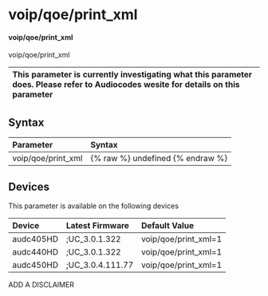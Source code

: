 ﻿---
description: voip/qoe/print_xml
search: false
---

# voip/qoe/print_xml

#### voip/qoe/print_xml

voip/qoe/print_xml


| This parameter is currently investigating what this parameter does. Please refer to Audiocodes wesite for details on this parameter | 
| :--- |

## Syntax
| Parameter | Syntax |
| :--- | :--- |
|voip/qoe/print_xml | {% raw %} undefined {% endraw %}|

## Devices
This parameter is available on the following devices

| Device | Latest Firmware | Default Value |
|:---|:---|:---|
| audc405HD | ;UC_3.0.1.322 | voip/qoe/print_xml=1 
| audc440HD | ;UC_3.0.1.322 | voip/qoe/print_xml=1 
| audc450HD | ;UC_3.0.4.111.77 | voip/qoe/print_xml=1 

ADD A DISCLAIMER
